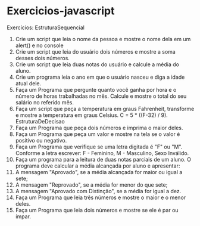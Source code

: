 # Exercicios-javascript
Exercícios:
EstruturaSequencial
1.	Crie um script que leia o nome da pessoa e mostre o nome dela em um alert() e no console 
2.	Crie um script que leia do usuário dois números e mostre a soma desses dois números.
3.	Crie um script que leia duas notas do usuário e calcule a média do aluno.
4.	Crie um programa leia o ano em que o usuário nasceu e diga a idade atual dele. 
5.	Faça um Programa que pergunte quanto você ganha por hora e o número de horas trabalhadas no mês. Calcule e mostre o total do seu salário no referido mês.
6.	Faça um script que peça a temperatura em graus Fahrenheit, transforme e mostre a temperatura em graus Celsius.    C = 5 * ((F-32) / 9).
EstruturaDeDecisao
1.	Faça um Programa que peça dois números e imprima o maior deles.
2.	Faça um Programa que peça um valor e mostre na tela se o valor é positivo ou negativo.
3.	Faça um Programa que verifique se uma letra digitada é "F" ou "M". Conforme a letra escrever: F - Feminino, M - Masculino, Sexo Inválido.
4.	Faça um programa para a leitura de duas notas parciais de um aluno. O programa deve calcular a média alcançada por aluno e apresentar:
1.	A mensagem "Aprovado", se a média alcançada for maior ou igual a sete;
2.	A mensagem "Reprovado", se a média for menor do que sete;
3.	A mensagem "Aprovado com Distinção", se a média for igual a dez.
5.	Faça um Programa que leia três números e mostre o maior e o menor deles.
6.	Faça um Programa que leia dois números e mostre se ele é par ou ímpar.
